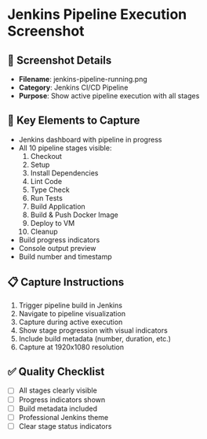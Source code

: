 # Jenkins Pipeline Execution Screenshot

## 📸 Screenshot Details
- **Filename**: jenkins-pipeline-running.png
- **Category**: Jenkins CI/CD Pipeline
- **Purpose**: Show active pipeline execution with all stages

## 🎯 Key Elements to Capture
- Jenkins dashboard with pipeline in progress
- All 10 pipeline stages visible:
  1. Checkout
  2. Setup
  3. Install Dependencies
  4. Lint Code
  5. Type Check
  6. Run Tests
  7. Build Application
  8. Build & Push Docker Image
  9. Deploy to VM
  10. Cleanup
- Build progress indicators
- Console output preview
- Build number and timestamp

## 📋 Capture Instructions
1. Trigger pipeline build in Jenkins
2. Navigate to pipeline visualization
3. Capture during active execution
4. Show stage progression with visual indicators
5. Include build metadata (number, duration, etc.)
6. Capture at 1920x1080 resolution

## ✅ Quality Checklist
- [ ] All stages clearly visible
- [ ] Progress indicators shown
- [ ] Build metadata included
- [ ] Professional Jenkins theme
- [ ] Clear stage status indicators
